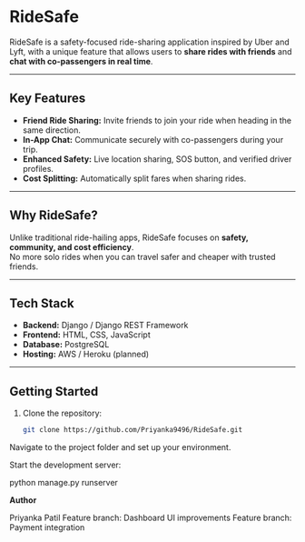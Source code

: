 # RideSafe

RideSafe is a safety-focused ride-sharing application inspired by Uber and Lyft, with a unique feature that allows users to **share rides with friends** and **chat with co-passengers in real time**.

---

## Key Features

- **Friend Ride Sharing:** Invite friends to join your ride when heading in the same direction.
- **In-App Chat:** Communicate securely with co-passengers during your trip.
- **Enhanced Safety:** Live location sharing, SOS button, and verified driver profiles.
- **Cost Splitting:** Automatically split fares when sharing rides.

---

## Why RideSafe?

Unlike traditional ride-hailing apps, RideSafe focuses on **safety, community, and cost efficiency**.  
No more solo rides when you can travel safer and cheaper with trusted friends.

---

## Tech Stack

- **Backend:** Django / Django REST Framework
- **Frontend:** HTML, CSS, JavaScript
- **Database:** PostgreSQL
- **Hosting:** AWS / Heroku (planned)

---

## Getting Started

1. Clone the repository:
   ```bash
   git clone https://github.com/Priyanka9496/RideSafe.git

Navigate to the project folder and set up your environment.

Start the development server:

python manage.py runserver



**Author**

Priyanka Patil
Feature branch: Dashboard UI improvements
Feature branch: Payment integration

